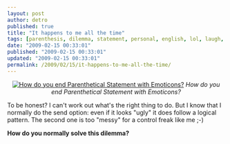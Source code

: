 ```yaml
---
layout: post
author: detro
published: true
title: "It happens to me all the time"
tags: [parenthesis, dilemma, statement, personal, english, lol, laugh, strip, curiosity, comic]
date: "2009-02-15 00:33:01"
published: "2009-02-15 00:33:01"
updated: "2009-02-15 00:33:01"
permalink: /2009/02/15/it-happens-to-me-all-the-time/
---
```


<div align="center">
<a href="http://xkcd.com/541/"><img src="http://imgs.xkcd.com/comics/ted_talk.png" alt="How do you end Parenthetical Statement with Emoticons?" /></a>
<em>How do you end Parenthetical Statement with Emoticons?</em>
</div>

To be honest? I can't work out what's the right thing to do. But I know that I normally do the send option: even if it looks "ugly" it does follow a logical pattern. The second one is too "messy" for a control freak like me ;-)

<strong>How do you normally solve this dilemma?</strong>
